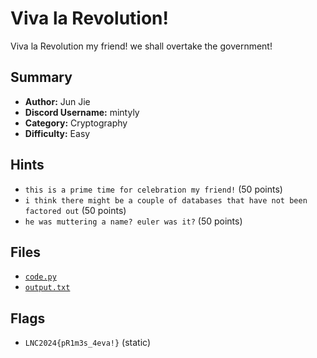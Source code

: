 # Viva la Revolution!

Viva la Revolution my friend! we shall overtake the government!

## Summary

- **Author:** Jun Jie
- **Discord Username:** mintyly
- **Category:** Cryptography
- **Difficulty:** Easy

## Hints

- `this is a prime time for celebration my friend!` (50 points)
- `i think there might be a couple of databases that have not been factored out` (50 points)
- `he was muttering a name? euler was it?` (50 points)

## Files

- [`code.py`](./dist/code.py)
- [`output.txt`](./dist/output.txt)

## Flags

- `LNC2024{pR1m3s_4eva!}` (static)